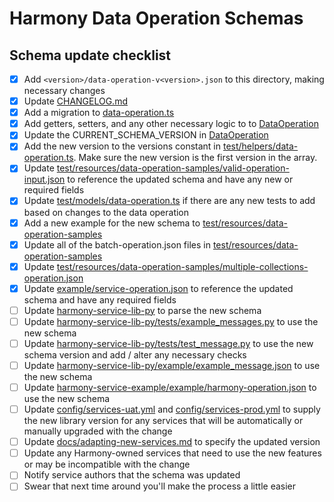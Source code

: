 # Harmony Data Operation Schemas

## Schema update checklist

- [x] Add `<version>/data-operation-v<version>.json` to this directory, making necessary changes
- [x] Update [CHANGELOG.md](CHANGELOG.md)
- [x] Add a migration to [data-operation.ts](../../models/data-operation.ts)
- [x] Add getters, setters, and any other necessary logic to to [DataOperation](../../models/data-operation.ts)
- [x] Update the CURRENT_SCHEMA_VERSION in [DataOperation](../../models/data-operation.ts)
- [x] Add the new version to the versions constant in [test/helpers/data-operation.ts](../../../test/helpers/data-operation.ts). Make sure the new version is the first version in the array.
- [x] Update [test/resources/data-operation-samples/valid-operation-input.json](../../../test/resources/data-operation-samples/valid-operation-input.json) to reference the updated schema and have any new or required fields
- [x] Update [test/models/data-operation.ts](../../../test/models/data-operation.ts) if there are any new tests to add based on changes to the data operation
- [x] Add a new example for the new schema to [test/resources/data-operation-samples](../../../test/resources/data-operation-samples)
- [x] Update all of the batch<n>-operation.json files in [test/resources/data-operation-samples](../../../test/resources/data-operation-samples)
- [x] Update [test/resources/data-operation-samples/multiple-collections-operation.json](../../../test/resources/data-operation-samples/multiple-collections-operation.json)
- [x] Update [example/service-operation.json](../../../example/service-operation.json) to reference the updated schema and have any required fields
- [ ] Update [harmony-service-lib-py](../../../../../../harmony-service-lib-py/harmony_service_lib/message.py) to parse the new schema
- [ ] Update [harmony-service-lib-py/tests/example_messages.py](../../../../../../harmony-service-lib-py/tests/example_messages.py) to use the new schema
- [ ] Update [harmony-service-lib-py/tests/test_message.py](../../../../../../harmony-service-lib-py/tests/test_message.py) to use the new schema version and add / alter any necessary checks
- [ ] Update [harmony-service-lib-py/example/example_message.json](../../../../../../harmony-service-lib-py/example/example_message.json) to use the new schema
- [ ] Update [harmony-service-example/example/harmony-operation.json](../../../../../../harmony-service-example/example/harmony-operation.json) to use the new schema
- [ ] Update [config/services-uat.yml](../../../../../config/services-uat.yml) and [config/services-prod.yml](../../../../../config/services-prod.yml) to supply the new library version for any services that will be automatically or manually upgraded with the change
- [ ] Update [docs/adapting-new-services.md](../../../../../docs/guides/adapting-new-services.md) to specify the updated version
- [ ] Update any Harmony-owned services that need to use the new features or may be incompatible with the change
- [ ] Notify service authors that the schema was updated
- [ ] Swear that next time around you'll make the process a little easier
